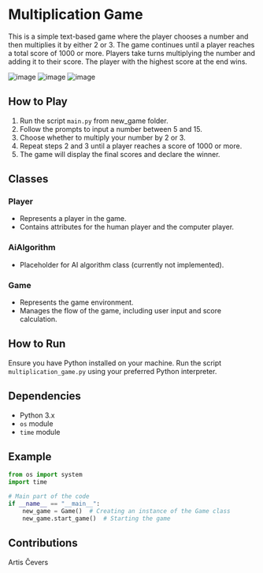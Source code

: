 # Multiplication Game

This is a simple text-based game where the player chooses a number and then multiplies it by either 2 or 3. The game continues until a player reaches a total score of 1000 or more. Players take turns multiplying the number and adding it to their score. The player with the highest score at the end wins.

![image](https://github.com/NomadBBY/RTU_Artificial_Intelligence_1_Game_Task/assets/89861525/3252b70b-fa1e-4a93-9210-e4a1f63a4c03)
![image](https://github.com/NomadBBY/RTU_Artificial_Intelligence_1_Game_Task/assets/89861525/8f832597-6342-447b-93fa-0fb84dac3e2c)
![image](https://github.com/NomadBBY/RTU_Artificial_Intelligence_1_Game_Task/assets/89861525/562538ad-82e5-4019-9bc1-061ca4270f33)

## How to Play

1. Run the script `main.py` from new_game folder.
2. Follow the prompts to input a number between 5 and 15.
3. Choose whether to multiply your number by 2 or 3.
4. Repeat steps 2 and 3 until a player reaches a score of 1000 or more.
5. The game will display the final scores and declare the winner.

## Classes

### Player

- Represents a player in the game.
- Contains attributes for the human player and the computer player.

### AiAlgorithm

- Placeholder for AI algorithm class (currently not implemented).

### Game

- Represents the game environment.
- Manages the flow of the game, including user input and score calculation.

## How to Run

Ensure you have Python installed on your machine. Run the script `multiplication_game.py` using your preferred Python interpreter.

## Dependencies

- Python 3.x
- `os` module
- `time` module

## Example

```python
from os import system
import time

# Main part of the code
if __name__ == "__main__":
    new_game = Game()  # Creating an instance of the Game class
    new_game.start_game()  # Starting the game
```

## Contributions
Artis Čevers
